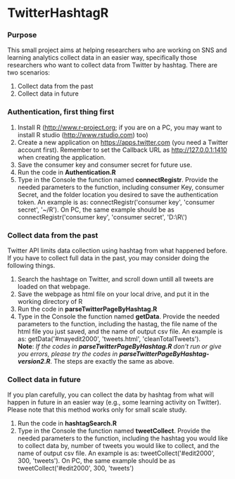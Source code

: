 TwitterHashtagR
===============

<h3>Purpose</h3>

This small project aims at helping researchers who are working on SNS and learning analytics collect data in an easier way, specifically those researchers who want to collect data from Twitter by hashtag. There are two scenarios:
1. Collect data from the past
2. Collect data in future

<h3>Authentication, first thing first</h3>

1. Install R (http://www.r-project.org; if you are on a PC, you may want to install R studio (http://www.rstudio.com) too)
2. Create a new application on https://apps.twitter.com (you need a Twitter account first). Remember to set the Callback URL as http://127.0.0.1:1410 when creating the application.
3. Save the consumer key and consumer secret for future use.
4. Run the code in <strong>Authentication.R</strong>
5. Type in the Console the function named <strong>connectRegistr</strong>. Provide the needed parameters to the function, including consumer Key, consumer Secret, and the folder location you desired to save the authentication token. An example is as: connectRegistr('consumer key', 'consumer secret', '~/R'). On PC, the same example should be as connectRegistr('consumer key', 'consumer secret', 'D:\\R\\')

<h3>Collect data from the past</h3>

Twitter API limits data collection using hashtag from what happened before. If you have to collect full data in the past, you may consider doing the following things.

1. Search the hashtage on Twitter, and scroll down untill all tweets are loaded on that webpage.
2. Save the webpage as html file on your local drive, and put it in the working directory of R
3. Run the code in <strong>parseTwitterPageByHashtag.R</strong>
4. Type in the Console the function named <strong>getData</strong>. Provide the needed parameters to the function, including the hastag, the file name of the html file you just saved, and the name of output csv file. An example is as: getData('#mayedit2000', 'tweets.html', 'cleanTotalTweets').<br>
<strong>Note</strong>: <i>If the codes in <strong>parseTwitterPageByHashtag.R</strong> don't run or give you errors, please try the codes in <strong>parseTwitterPageByHashtag-version2.R</strong></i>. The steps are exactly the same as above.


<h3>Collect data in future</h3>

If you plan carefully, you can collect the data by hashtag from what will happen in future in an easier way (e.g., some learning activity on Twitter). Please note that this method works only for small scale study.

1. Run the code in <strong>hashtagSearch.R</strong>
2. Type in the Console the function named <strong>tweetCollect</strong>. Provide the needed parameters to the function, including the hashtag you would like to collect data by, number of tweets you would like to collect, and the name of output csv file. An example is as: tweetCollect('#edit2000', 300, 'tweets'). On PC, the same example should be as tweetCollect('#edit2000', 300,  'tweets')
